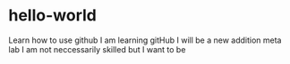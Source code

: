 # hello-world
Learn how to use github
I am learning gitHub
I will be a new addition meta lab 
I am not neccessarily skilled but I want to be
